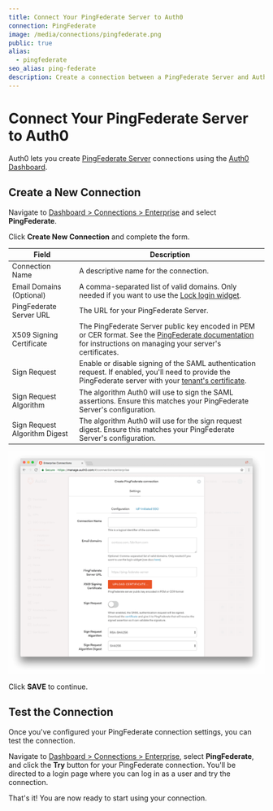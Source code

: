 ```yaml
---
title: Connect Your PingFederate Server to Auth0
connection: PingFederate
image: /media/connections/pingfederate.png
public: true
alias:
  - pingfederate
seo_alias: ping-federate
description: Create a connection between a PingFederate Server and Auth0.
---
```


# Connect Your PingFederate Server to Auth0

Auth0 lets you create [PingFederate Server](https://documentation.pingidentity.com/pingfederate/pf84/#gettingStartedGuide/concept/gettingStarted.html) connections using the [Auth0 Dashboard](${manage_url}/#/connections/enterprise).

## Create a New Connection

Navigate to [Dashboard > Connections > Enterprise](${manage_url}/#/connections/enterprise) and select **PingFederate**.

Click __Create New Connection__ and complete the form.

Field | Description
------|------------
Connection Name | A descriptive name for the connection.
Email Domains (Optional) |  A comma-separated list of valid domains. Only needed if you want to use the [Lock login widget](/libraries/lock).
PingFederate Server URL | The URL for your PingFederate Server.
X509 Signing Certificate | The PingFederate Server public key encoded in PEM or CER format. See the [PingFederate documentation](https://documentation.pingidentity.com/pingfederate/pf84/index.shtml#concept_digitalSignatureSettings.html) for instructions on managing your server's certificates.
Sign Request | Enable or disable signing of the SAML authentication request.  If enabled, you'll need to provide the PingFederate server with your [tenant's certificate](https://${account.namespace}/pem).
Sign Request Algorithm | The algorithm Auth0 will use to sign the SAML assertions. Ensure this matches your PingFederate Server's configuration.
Sign Request Algorithm Digest | The algorithm Auth0 will use for the sign request digest. Ensure this matches your PingFederate Server's configuration.

![PingFederate Connection Configuration](/media/articles/connections/enterprise/ping-federate/settings.png)

Click __SAVE__ to continue.

## Test the Connection

Once you've configured your PingFederate connection settings, you can test the connection.

Navigate to [Dashboard > Connections > Enterprise](${manage_url}/#/connections/enterprise), select **PingFederate**, and click the **Try** button for your PingFederate connection. You'll be directed to a login page where you can log in as a user and try the connection.

That's it! You are now ready to start using your connection.
